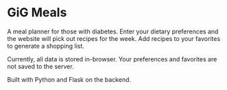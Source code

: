 # GiG Meals
A meal planner for those with diabetes. Enter your dietary preferences and the website will pick out recipes for the week. Add recipes to your favorites to generate a shopping list. 

Currently, all data is stored in-browser. Your preferences and favorites are not saved to the server.

Built with Python and Flask on the backend.

